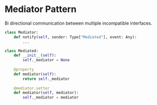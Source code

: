 # Mediator Pattern

Bi directional communication between multiple incompatible interfaces.

```python
class Mediator:
    def notify(self, sender: Type["Mediated"], event: Any):
        ...

class Mediated:
    def __init__(self):
        self._mediator = None
    
    @property
    def mediator(self):
        return self._mediator
    
    @mediator.setter
    def mediator(self, mediator):
        self._mediator = mediator
```
